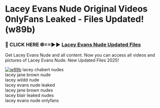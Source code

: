 # Lacey Evans Nude Original Videos 0nlyFans Leaked - Files Updated! (w89b)

<h3>🔴 CLICK HERE 🌐==►► <a href="https://tinyurl.com/yrmya6cz" rel="nofollow">Lacey Evans Nude Updated Files</a></h3>

Get Lacey Evans Nude and all content. Now you can access all videos and pictures of Lacey Evans Nude. New Updated Files 2025!

[![w89b](https://i.imgur.com/FMdXYCs.gif)](https://tinyurl.com/yrmya6cz)
lacey chabert nudes<br>
lacey jane brown nude<br>
lacey wildd nude<br>
lacey evans nude leaked<br>
lacey jane brown nudes<br>
lacey blair leaked nudes<br>
lacey evans nude onlyfans